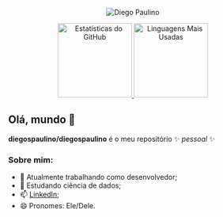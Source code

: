 <p align="center">
  <img src="https://komarev.com/ghpvc/?username=diegospaulino&color=red&style=for-the-badge&label=VISUALIZAÇÕES+DESTE+PERFIL" alt="Diego Paulino" />
</p>
<div align="center">
  <a href="https://github.com/diegospaulino">
    <img height="150em" src="https://github-readme-stats.vercel.app/api?username=diegospaulino&show_icons=true&theme=shadow_blue&include_all_commits=true&count_private=true" alt="Estatísticas do GitHub" />
  </a>
  <a href="https://github.com/diegospaulino">
    <img height="150em" src="https://github-readme-stats.vercel.app/api/top-langs/?username=diegospaulino&layout=compact&langs_count=16&theme=shadow_blue&hide=LUA,SCSS,html,tex,jupyter%20notebook&hide_progress=true" alt="Linguagens Mais Usadas" />
  </a>
</div>

## Olá, mundo 👋

**diegospaulino/diegospaulino** é o meu repositório ✨ _pessoal_ ✨

### Sobre mim:

- 🔭 Atualmente trabalhando como desenvolvedor;
- 🌱 Estudando ciência de dados;
- 📫 [LinkedIn](https://www.linkedin.com/in/dgopaulino/);
- 😄 Pronomes: Ele/Dele.
